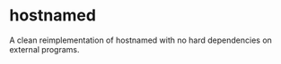 hostnamed
=========

A clean reimplementation of hostnamed with no hard dependencies on external programs.
